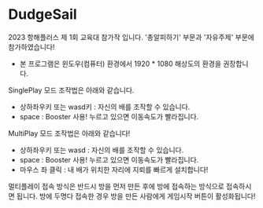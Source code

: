 # DudgeSail
 2023 항해플러스 제 1회 교육대 참가작 입니다. '총알피하기' 부문과 '자유주제' 부문에 참가하였습니다!
- 본 프로그램은 윈도우(컴퓨터) 환경에서 1920 * 1080 해상도의 환경을 권장합니다.

SinglePlay 모드 조작법은 아래와 같습니다.
- 상하좌우키 또는 wasd키 : 자신의 배를 조작할 수 있습니다.
- space : Booster 사용! 누르고 있으면 이동속도가 빨라집니다.

MultiPlay 모드 조작법은 아래와 같습니다!
- 상하좌우키 또는 wasd : 자신의 배를 조작할 수 있습니다.
- space : Booster 사용! 누르고 있으면 이동속도가 빨라집니다.
- 마우스 좌 클릭 : 내 배가 위치한 자리에 지뢰를 빠르게 설치합니다!

멀티플레이 접속 방식은 반드시 방을 먼저 만든 후에 방에 접속하는 방식으로 접속하시면 됩니다.
방에 두명다 접속한 경우 방을 만든 사람에게 게임시작 버튼이 활성화됩니다!
